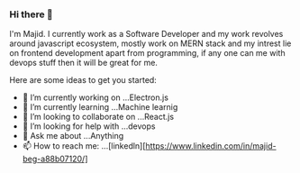 ### Hi there 👋

I'm Majid. I currently work as a Software Developer and my work revolves around javascript ecosystem, mostly work on MERN stack and my intrest lie on frontend development apart from programming, if any one can me with devops stuff then it will be great for me.

Here are some ideas to get you started:

- 🔭 I’m currently working on ...Electron.js
- 🌱 I’m currently learning ...Machine learnig
- 👯 I’m looking to collaborate on ...React.js
- 🤔 I’m looking for help with ...devops
- 💬 Ask me about ...Anything
- 📫 How to reach me: ...[linkedln][https://www.linkedin.com/in/majid-beg-a88b07120/]

